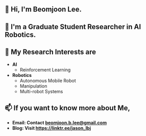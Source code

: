 ## 👋 Hi, I'm Beomjoon Lee.  
## 🌱 I'm a Graduate Student Researcher in AI Robotics.  
## 🔭 My Research Interests are
* **AI**  
  - Reinforcement Learning    
* **Robotics**  
  - Autonomous Mobile Robot  
  - Manipulation  
  - Multi-robot Systems 
## 📫 If you want to know more about Me,
* **Email: Contact beomjoon.b.lee@gmail.com**  
* **Blog: Visit https://linktr.ee/jason_lbj**

